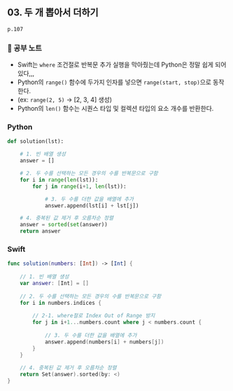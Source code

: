## 03. 두 개 뽑아서 더하기
`p.107`

### 📖 공부 노트
- Swift는 `where` 조건절로 반복문 추가 실행을 막아줬는데 Python은 정말 쉽게 되어있다,,,
- Python의 `range()` 함수에 두가지 인자를 넣으면 `range(start, stop)`으로 동작한다.
- (ex: `range(2, 5)` -> [2, 3, 4] 생성)
- Python의 `len()` 함수는 시퀀스 타입 및 컬렉션 타입의 요소 개수를 반환한다.

### Python
~~~python
def solution(lst):

    # 1. 빈 배열 생성
    answer = []

    # 2. 두 수를 선택하는 모든 경우의 수를 반복문으로 구함
    for i in range(len(lst)):
        for j in range(i+1, len(lst)):

            # 3. 두 수를 더한 값을 배열에 추가
            answer.append(lst[i] + lst[j])

    # 4. 중복된 값 제거 후 오름차순 정렬
    answer = sorted(set(answer))
    return answer
~~~

### Swift
~~~swift
func solution(numbers: [Int]) -> [Int] {
    
    // 1. 빈 배열 생성
    var answer: [Int] = []
    
    // 2. 두 수를 선택하는 모든 경우의 수를 반복문으로 구함
    for i in numbers.indices {
        
        // 2-1. where절로 Index Out of Range 방지
        for j in i+1...numbers.count where j < numbers.count {
            
            // 3. 두 수를 더한 값을 배열에 추가
            answer.append(numbers[i] + numbers[j])
        }
    }
    
    // 4. 중복된 값 제거 후 오름차순 정렬
    return Set(answer).sorted(by: <)
}
~~~
